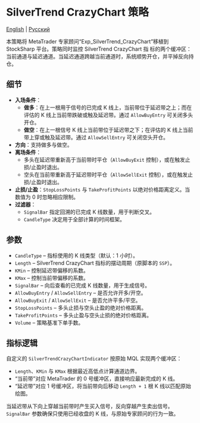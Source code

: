 # SilverTrend CrazyChart 策略
[English](README.md) | [Русский](README_ru.md)

本策略将 MetaTrader 专家顾问“Exp_SilverTrend_CrazyChart”移植到 StockSharp 平台。策略同时监控 SilverTrend CrazyChart 指
标的两个缓冲区：当前通道与延迟通道。当延迟通道跨越当前通道时，系统顺势开仓，并平掉反向持仓。

## 细节

- **入场条件**：
  - **做多**：在上一根用于信号的已完成 K 线上，当前带位于延迟带之上；而在评估的 K 线上当前带跌破或触及延迟带。通过 `AllowBuyEntry` 可关闭多头开仓。
  - **做空**：在上一根信号 K 线上当前带位于延迟带之下；在评估的 K 线上当前带上穿或触及延迟带。通过 `AllowSellEntry` 可关闭空头开仓。
- **方向**：支持做多与做空。
- **离场条件**：
  - 多头在延迟带重新高于当前带时平仓（`AllowBuyExit` 控制），或在触发止损/止盈时退出。
  - 空头在当前带重新高于延迟带时平仓（`AllowSellExit` 控制），或在触发止损/止盈时退出。
- **止损/止盈**：`StopLossPoints` 与 `TakeProfitPoints` 以绝对价格距离定义。当数值为 0 时忽略相应限制。
- **过滤器**：
  - `SignalBar` 指定回溯的已完成 K 线数量，用于判断交叉。
  - `CandleType` 决定用于全部计算的时间框架。

## 参数

- `CandleType` – 指标使用的 K 线类型（默认：1 小时）。
- `Length` – SilverTrend CrazyChart 指标的摆动周期（原脚本的 `SSP`）。
- `KMin` – 控制延迟带偏移的系数。
- `KMax` – 控制当前带偏移的系数。
- `SignalBar` – 向后查看的已完成 K 线数量，用于生成信号。
- `AllowBuyEntry` / `AllowSellEntry` – 是否允许开多/开空。
- `AllowBuyExit` / `AllowSellExit` – 是否允许平多/平空。
- `StopLossPoints` – 多头止损与空头止盈的绝对价格距离。
- `TakeProfitPoints` – 多头止盈与空头止损的绝对价格距离。
- `Volume` – 策略基准下单手数。

## 指标逻辑

自定义的 `SilverTrendCrazyChartIndicator` 按原始 MQL 实现两个缓冲区：

- `Length`、`KMin` 与 `KMax` 根据最近高低点计算通道边界。
- “当前带”对应 MetaTrader 的 0 号缓冲区，直接响应最新完成的 K 线。
- “延迟带”对应 1 号缓冲区，将当前带向后移动 `Length + 1` 根 K 线以匹配原始绘图。

当延迟带从下向上穿越当前带时产生买入信号，反向穿越产生卖出信号。`SignalBar` 参数确保只使用已经收盘的 K 线，与原始专家顾问的行为一致。

